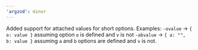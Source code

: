 ```yaml
---
'argzod': minor
---
```


Added support for attached values for short options.
Examples:
`-ovalue` -> `{ o: value }` assuming option `o` is defined and `v` is not
`-abvalue` -> `{ a: "", b: value }` assuming `a` and `b` options are defined and `v` is not.
